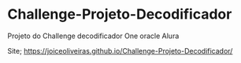 # Challenge-Projeto-Decodificador
Projeto do Challenge decodificador One oracle Alura

Site; https://joiceoliveiras.github.io/Challenge-Projeto-Decodificador/

